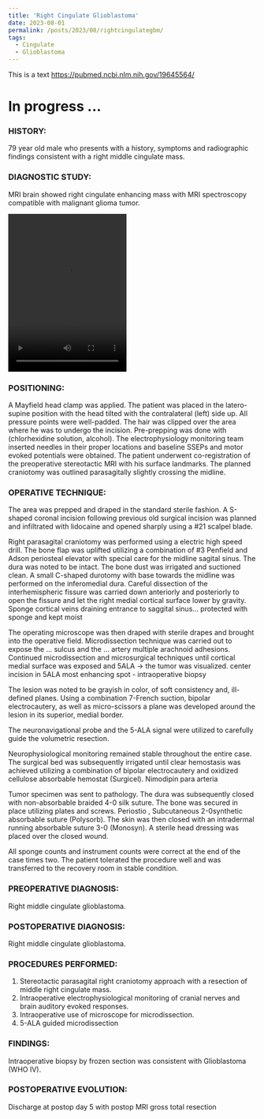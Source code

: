 ```yaml
---
title: 'Right Cingulate Glioblastoma'
date: 2023-08-01
permalink: /posts/2023/08/rightcingulategbm/
tags:
  - Cingulate
  - Glioblastoma
---
```

This is a text
https://pubmed.ncbi.nlm.nih.gov/19645564/

# In progress ...


### HISTORY: 
79 year old male who presents with a history, symptoms and radiographic findings consistent with a right middle cingulate mass. 

### DIAGNOSTIC STUDY: 
MRI brain showed right cingulate enhancing mass with MRI spectroscopy compatible with malignant glioma tumor.

<video src="https://lsainzvillalba.github.io/images/righcingulategbm.mov" width="240" height="320" controls></video>

### POSITIONING: 
A Mayfield head clamp was applied. The patient was placed in the latero-supine position with the head tilted with the contralateral (left) side up. All pressure points were well-padded. The hair was clipped over the area where he was to undergo the incision. Pre-prepping was done with (chlorhexidine solution, alcohol). The electrophysiology monitoring team inserted needles in their proper locations and baseline SSEPs and motor evoked potentials were obtained. The patient underwent co-registration of the preoperative stereotactic MRI with his surface landmarks. The planned craniotomy was outlined parasagitally slightly crossing the midline. 

### OPERATIVE TECHNIQUE:
The area was prepped and draped in the standard sterile fashion. A S-shaped coronal incision following previous old surgical incision was planned and infiltrated with lidocaine and opened sharply using a #21 scalpel blade. 

Right parasagital craniotomy was performed using a electric high speed drill. The bone flap was uplifted utilizing a combination of #3 Penfield and Adson periosteal elevator with special care for the midline sagital sinus. The dura was noted to be intact. The bone dust was irrigated and suctioned clean.
A small C-shaped durotomy with base towards the midline was performed on the inferomedial dura. Careful dissection of the interhemispheric fissure was carried down anteriorly and posteriorly to open the fissure and let the right medial cortical surface lower by gravity. Sponge cortical veins draining entrance to saggital sinus... protected with sponge and kept moist

The operating microscope was then draped with sterile drapes and brought into the operative field. Microdissection technique was carried out to expose the ... sulcus and the ... artery  multiple arachnoid adhesions. Continued microdissection and microsurgical techniques until cortical medial surface was exposed and 5ALA -> the tumor was visualized. center incision in 5ALA most enhancing spot - intraoperative biopsy

The lesion was noted to be grayish in color, of soft consistency and, ill-defined planes. Using a combination 7-French suction, bipolar electrocautery, as well as micro-scissors a plane was developed around the lesion in its superior, medial border. 

The neuronavigational probe and the 5-ALA signal were utilized to carefully guide the volumetric resection.

Neurophysiological monitoring remained stable throughout the entire case. The surgical bed was subsequently irrigated until clear hemostasis was achieved utilizing a combination of bipolar electrocautery and oxidized cellulose absorbable hemostat (Surgicel). Nimodipin para arteria

Tumor specimen was sent to pathology. The dura was subsequently closed with non-absorbable braided 4-0 silk suture. The bone was secured in place utilizing plates and screws. Periostio , Subcutaneous 2-0synthetic absorbable suture (Polysorb). The skin was then closed with an intradermal running absorbable suture 3-0 (Monosyn). A sterile head dressing was placed over the closed wound.

All sponge counts and instrument counts were correct at the end of the case times two. The patient tolerated the procedure well and was transferred to the recovery room in stable condition.

### PREOPERATIVE DIAGNOSIS: 
Right middle cingulate glioblastoma.
### POSTOPERATIVE DIAGNOSIS: 
Right middle cingulate glioblastoma.

### PROCEDURES PERFORMED:
1. Stereotactic parasagital right craniotomy approach with a resection of middle right cingulate mass.
2. Intraoperative electrophysiological monitoring of cranial nerves and brain auditory evoked responses.
3. Intraoperative use of microscope for microdissection.
4. 5-ALA guided microdissection

### FINDINGS: 
Intraoperative biopsy by frozen section was consistent with Glioblastoma (WHO IV).

### POSTOPERATIVE EVOLUTION: 

Discharge at postop day 5 with postop MRI gross total resection



